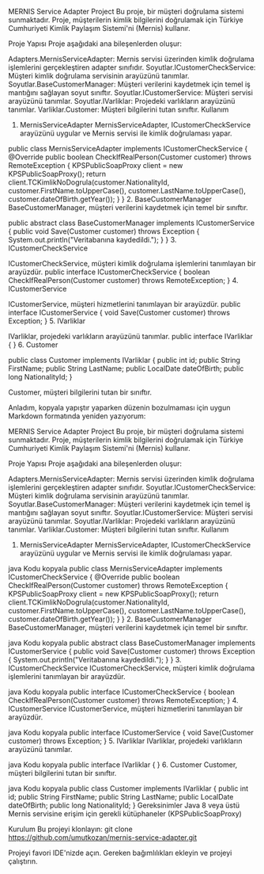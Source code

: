 MERNIS Service Adapter Project
Bu proje, bir müşteri doğrulama sistemi sunmaktadır. Proje, müşterilerin kimlik bilgilerini doğrulamak için Türkiye Cumhuriyeti Kimlik Paylaşım Sistemi'ni (Mernis) kullanır.

Proje Yapısı
Proje aşağıdaki ana bileşenlerden oluşur:

Adapters.MernisServiceAdapter: Mernis servisi üzerinden kimlik doğrulama işlemlerini gerçekleştiren adapter sınıfıdır.
Soyutlar.ICustomerCheckService: Müşteri kimlik doğrulama servisinin arayüzünü tanımlar.
Soyutlar.BaseCustomerManager: Müşteri verilerini kaydetmek için temel iş mantığını sağlayan soyut sınıftır.
Soyutlar.ICustomerService: Müşteri servisi arayüzünü tanımlar.
Soyutlar.IVarliklar: Projedeki varlıkların arayüzünü tanımlar.
Varliklar.Customer: Müşteri bilgilerini tutan sınıftır.
Kullanım
1. MernisServiceAdapter
MernisServiceAdapter, ICustomerCheckService arayüzünü uygular ve Mernis servisi ile kimlik doğrulaması yapar.

public class MernisServiceAdapter implements ICustomerCheckService {
    @Override
    public boolean CheckIfRealPerson(Customer customer) throws RemoteException {
        KPSPublicSoapProxy client = new KPSPublicSoapProxy();
        return client.TCKimlikNoDogrula(customer.NationalityId, 
                                        customer.FirstName.toUpperCase(),
                                        customer.LastName.toUpperCase(),    
                                        customer.dateOfBirth.getYear());
    }
}
2. BaseCustomerManager
BaseCustomerManager, müşteri verilerini kaydetmek için temel bir sınıftır.

public abstract class BaseCustomerManager implements ICustomerService {
    public void Save(Customer customer) throws Exception {
        System.out.println("Veritabanına kaydedildi.");
    }
}
3. ICustomerCheckService

ICustomerCheckService, müşteri kimlik doğrulama işlemlerini tanımlayan bir arayüzdür.
public interface ICustomerCheckService {
    boolean CheckIfRealPerson(Customer customer) throws RemoteException;
}
4. ICustomerService

ICustomerService, müşteri hizmetlerini tanımlayan bir arayüzdür.
public interface ICustomerService {
    void Save(Customer customer) throws Exception;
}
5. IVarliklar

IVarliklar, projedeki varlıkların arayüzünü tanımlar.
public interface IVarliklar {
}
6. Customer

public class Customer implements IVarliklar {
    public int id;
    public String FirstName;
    public String LastName;
    public LocalDate dateOfBirth;
    public long NationalityId;
}

Customer, müşteri bilgilerini tutan bir sınıftır.


Anladım, kopyala yapıştır yaparken düzenin bozulmaması için uygun Markdown formatında yeniden yazıyorum:

MERNIS Service Adapter Project
Bu proje, bir müşteri doğrulama sistemi sunmaktadır. Proje, müşterilerin kimlik bilgilerini doğrulamak için Türkiye Cumhuriyeti Kimlik Paylaşım Sistemi'ni (Mernis) kullanır.

Proje Yapısı
Proje aşağıdaki ana bileşenlerden oluşur:

Adapters.MernisServiceAdapter: Mernis servisi üzerinden kimlik doğrulama işlemlerini gerçekleştiren adapter sınıfıdır.
Soyutlar.ICustomerCheckService: Müşteri kimlik doğrulama servisinin arayüzünü tanımlar.
Soyutlar.BaseCustomerManager: Müşteri verilerini kaydetmek için temel iş mantığını sağlayan soyut sınıftır.
Soyutlar.ICustomerService: Müşteri servisi arayüzünü tanımlar.
Soyutlar.IVarliklar: Projedeki varlıkların arayüzünü tanımlar.
Varliklar.Customer: Müşteri bilgilerini tutan sınıftır.
Kullanım
1. MernisServiceAdapter
MernisServiceAdapter, ICustomerCheckService arayüzünü uygular ve Mernis servisi ile kimlik doğrulaması yapar.

java
Kodu kopyala
public class MernisServiceAdapter implements ICustomerCheckService {
    @Override
    public boolean CheckIfRealPerson(Customer customer) throws RemoteException {
        KPSPublicSoapProxy client = new KPSPublicSoapProxy();
        return client.TCKimlikNoDogrula(customer.NationalityId, 
                                        customer.FirstName.toUpperCase(),
                                        customer.LastName.toUpperCase(),    
                                        customer.dateOfBirth.getYear());
    }
}
2. BaseCustomerManager
BaseCustomerManager, müşteri verilerini kaydetmek için temel bir sınıftır.

java
Kodu kopyala
public abstract class BaseCustomerManager implements ICustomerService {
    public void Save(Customer customer) throws Exception {
        System.out.println("Veritabanına kaydedildi.");
    }
}
3. ICustomerCheckService
ICustomerCheckService, müşteri kimlik doğrulama işlemlerini tanımlayan bir arayüzdür.

java
Kodu kopyala
public interface ICustomerCheckService {
    boolean CheckIfRealPerson(Customer customer) throws RemoteException;
}
4. ICustomerService
ICustomerService, müşteri hizmetlerini tanımlayan bir arayüzdür.

java
Kodu kopyala
public interface ICustomerService {
    void Save(Customer customer) throws Exception;
}
5. IVarliklar
IVarliklar, projedeki varlıkların arayüzünü tanımlar.

java
Kodu kopyala
public interface IVarliklar {
}
6. Customer
Customer, müşteri bilgilerini tutan bir sınıftır.

java
Kodu kopyala
public class Customer implements IVarliklar {
    public int id;
    public String FirstName;
    public String LastName;
    public LocalDate dateOfBirth;
    public long NationalityId;
}
Gereksinimler
Java 8 veya üstü
Mernis servisine erişim için gerekli kütüphaneler (KPSPublicSoapProxy)

Kurulum
Bu projeyi klonlayın:
git clone https://github.com/umutkozan/mernis-service-adapter.git

Projeyi favori IDE'nizde açın.
Gereken bağımlılıkları ekleyin ve projeyi çalıştırın.
